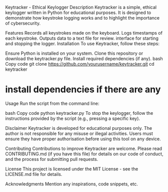 Keytracker - Ethical Keylogger
Description
Keytracker is a simple, ethical keylogger written in Python for educational purposes. It is designed to demonstrate how keystroke logging works and to highlight the importance of cybersecurity.

Features
Records all keystrokes made on the keyboard.
Logs timestamps of each keystroke.
Outputs data to a text file for review.
interface for starting and stopping the logger.
Installation
To use Keytracker, follow these steps:

Ensure Python is installed on your system.
Clone this repository or download the keytracker.py file.
Install required dependencies (if any).
bash
Copy code
git clone https://github.com/yourusername/keytracker.git
cd keytracker
# install dependencies if there are any
Usage
Run the script from the command line:

bash
Copy code
python keytracker.py
To stop the keylogger, follow the instructions provided by the script (e.g., pressing a specific key).

Disclaimer
Keytracker is developed for educational purposes only. The author is not responsible for any misuse or illegal activities. Users must ensure they have proper authorisation before using this tool on any device.

Contributing
Contributions to improve Keytracker are welcome. Please read CONTRIBUTING.md (if you have this file) for details on our code of conduct, and the process for submitting pull requests.

License
This project is licensed under the MIT License - see the LICENSE.md file for details.

Acknowledgments
Mention any inspirations, code snippets, etc.